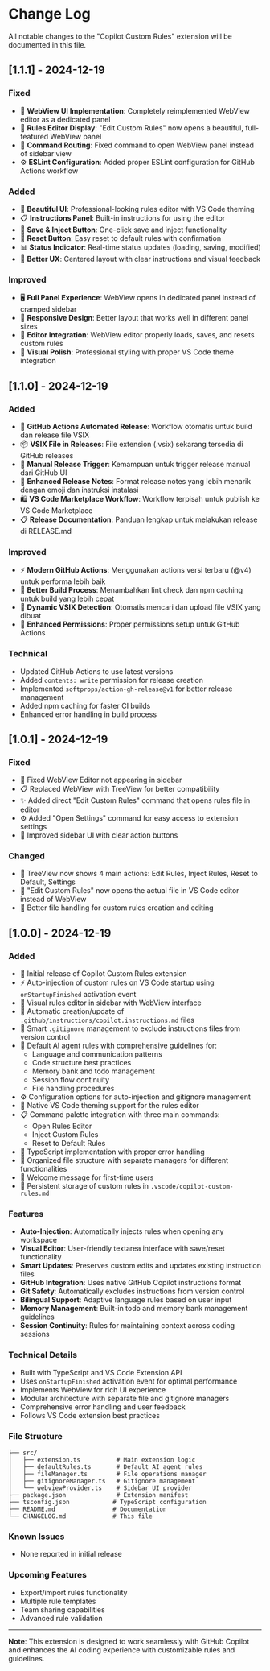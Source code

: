 # Change Log

All notable changes to the "Copilot Custom Rules" extension will be documented in this file.

## [1.1.1] - 2024-12-19

### Fixed

- 🔧 **WebView UI Implementation**: Completely reimplemented WebView editor as a dedicated panel
- 📝 **Rules Editor Display**: "Edit Custom Rules" now opens a beautiful, full-featured WebView panel
- 🎯 **Command Routing**: Fixed command to open WebView panel instead of sidebar view
- ⚙️ **ESLint Configuration**: Added proper ESLint configuration for GitHub Actions workflow

### Added

- 🎨 **Beautiful UI**: Professional-looking rules editor with VS Code theming
- 📋 **Instructions Panel**: Built-in instructions for using the editor
- 💾 **Save & Inject Button**: One-click save and inject functionality
- 🔄 **Reset Button**: Easy reset to default rules with confirmation
- 📊 **Status Indicator**: Real-time status updates (loading, saving, modified)
- 🎯 **Better UX**: Centered layout with clear instructions and visual feedback

### Improved

- 🖥️ **Full Panel Experience**: WebView opens in dedicated panel instead of cramped sidebar
- 📱 **Responsive Design**: Better layout that works well in different panel sizes
- 🔄 **Editor Integration**: WebView editor properly loads, saves, and resets custom rules
- 🎨 **Visual Polish**: Professional styling with proper VS Code theme integration

## [1.1.0] - 2024-12-19

### Added

- 🚀 **GitHub Actions Automated Release**: Workflow otomatis untuk build dan release file VSIX
- 📦 **VSIX File in Releases**: File extension (.vsix) sekarang tersedia di GitHub releases
- 🔄 **Manual Release Trigger**: Kemampuan untuk trigger release manual dari GitHub UI
- 📝 **Enhanced Release Notes**: Format release notes yang lebih menarik dengan emoji dan instruksi instalasi
- 🛍️ **VS Code Marketplace Workflow**: Workflow terpisah untuk publish ke VS Code Marketplace
- 📋 **Release Documentation**: Panduan lengkap untuk melakukan release di RELEASE.md

### Improved

- ⚡ **Modern GitHub Actions**: Menggunakan actions versi terbaru (@v4) untuk performa lebih baik
- 🔧 **Better Build Process**: Menambahkan lint check dan npm caching untuk build yang lebih cepat
- 🎯 **Dynamic VSIX Detection**: Otomatis mencari dan upload file VSIX yang dibuat
- 🔐 **Enhanced Permissions**: Proper permissions setup untuk GitHub Actions

### Technical

- Updated GitHub Actions to use latest versions
- Added `contents: write` permission for release creation
- Implemented `softprops/action-gh-release@v1` for better release management
- Added npm caching for faster CI builds
- Enhanced error handling in build process

## [1.0.1] - 2024-12-19

### Fixed

- 🔧 Fixed WebView Editor not appearing in sidebar
- 📋 Replaced WebView with TreeView for better compatibility
- ✨ Added direct "Edit Custom Rules" command that opens rules file in editor
- ⚙️ Added "Open Settings" command for easy access to extension settings
- 🎯 Improved sidebar UI with clear action buttons

### Changed

- 📝 TreeView now shows 4 main actions: Edit Rules, Inject Rules, Reset to Default, Settings
- 🔄 "Edit Custom Rules" now opens the actual file in VS Code editor instead of WebView
- 📁 Better file handling for custom rules creation and editing

## [1.0.0] - 2024-12-19

### Added

- 🎉 Initial release of Copilot Custom Rules extension
- ⚡ Auto-injection of custom rules on VS Code startup using `onStartupFinished` activation event
- 📝 Visual rules editor in sidebar with WebView interface
- 🔄 Automatic creation/update of `.github/instructions/copilot.instructions.md` files
- 🙈 Smart `.gitignore` management to exclude instructions files from version control
- 🎯 Default AI agent rules with comprehensive guidelines for:
  - Language and communication patterns
  - Code structure best practices
  - Memory bank and todo management
  - Session flow continuity
  - File handling procedures
- ⚙️ Configuration options for auto-injection and gitignore management
- 🎨 Native VS Code theming support for the rules editor
- 📋 Command palette integration with three main commands:
  - Open Rules Editor
  - Inject Custom Rules
  - Reset to Default Rules
- 🔧 TypeScript implementation with proper error handling
- 📁 Organized file structure with separate managers for different functionalities
- 🚀 Welcome message for first-time users
- 💾 Persistent storage of custom rules in `.vscode/copilot-custom-rules.md`

### Features

- **Auto-Injection**: Automatically injects rules when opening any workspace
- **Visual Editor**: User-friendly textarea interface with save/reset functionality
- **Smart Updates**: Preserves custom edits and updates existing instruction files
- **GitHub Integration**: Uses native GitHub Copilot instructions format
- **Git Safety**: Automatically excludes instructions from version control
- **Bilingual Support**: Adaptive language rules based on user input
- **Memory Management**: Built-in todo and memory bank management guidelines
- **Session Continuity**: Rules for maintaining context across coding sessions

### Technical Details

- Built with TypeScript and VS Code Extension API
- Uses `onStartupFinished` activation event for optimal performance
- Implements WebView for rich UI experience
- Modular architecture with separate file and gitignore managers
- Comprehensive error handling and user feedback
- Follows VS Code extension best practices

### File Structure

```
├── src/
│   ├── extension.ts          # Main extension logic
│   ├── defaultRules.ts       # Default AI agent rules
│   ├── fileManager.ts        # File operations manager
│   ├── gitignoreManager.ts   # Gitignore management
│   └── webviewProvider.ts    # Sidebar UI provider
├── package.json              # Extension manifest
├── tsconfig.json            # TypeScript configuration
├── README.md                # Documentation
└── CHANGELOG.md             # This file
```

### Known Issues

- None reported in initial release

### Upcoming Features

- Export/import rules functionality
- Multiple rule templates
- Team sharing capabilities
- Advanced rule validation

---

**Note**: This extension is designed to work seamlessly with GitHub Copilot and enhances the AI coding experience with customizable rules and guidelines.
